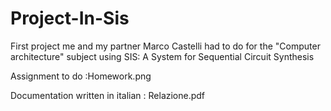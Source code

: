 # Project-In-Sis
First project me and my partner Marco Castelli had to do for the "Computer architecture" subject using SIS: A System for Sequential Circuit Synthesis 

Assignment to do :Homework.png

Documentation written in italian : Relazione.pdf
